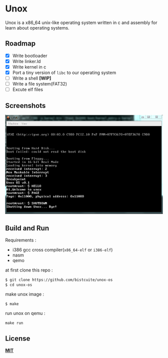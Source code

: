 # Unox
Unox is a x86_64 unix-like operating system written in c and assembly for learn about operating systems.

## Roadmap
- [x] Write bootloader
- [x] Write linker.ld
- [x] Write kernel in c
- [x] Port a tiny version of `libc` to our operating system
- [ ] Write a shell **[WIP]**
- [ ] Write a file system(FAT32)
- [ ] Excute elf files

## Screenshots
![1](assets/Capture.PNG)

## Build and Run
Requirements :
- i386 gcc cross compiler(`x86_64-elf` or `i386-elf`)
- nasm
- qemo

at first clone this repo :
```
$ git clone https://github.com/bistcuite/unox-os
$ cd unox-os
```

make unox image :
```
$ make
```

run unox on qemu :
```
make run
```

## License
**[MIT](LICENSE)**
